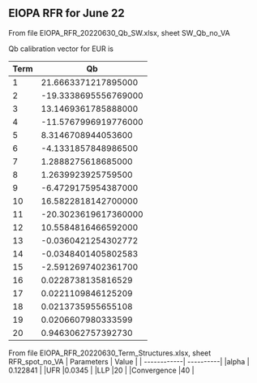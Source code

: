 ## EIOPA RFR for June 22

From file EIOPA_RFR_20220630_Qb_SW.xlsx, sheet SW_Qb_no_VA

Qb calibration vector for EUR is 

| Term       | Qb         | 
| -----------| ---------- | 
|1|	 21.6663371217895000 |
|2|	-19.3338695556769000 |
|3|	 13.1469361785888000 |
|4|	-11.5767996919776000 |
|5|	 8.3146708944053600 |
|6|	-4.1331857848986500 |
|7|	 1.2888275618685000 |
|8|	 1.2639923925759500 |
|9|	-6.4729175954387000 |
|10|	 16.5822818142700000 | 
|11|	-20.3023619617360000 |
|12|	 10.5584816466592000 |
|13|	-0.0360421254302772 |
|14|	-0.0348401405802583 |
|15|	-2.5912697402361700 |
|16|	 0.0228738135816529 |
|17|	 0.0221109846125209 |
|18|	 0.0213735955655108 |
|19|	 0.0206607980333599 |
|20|	 0.9463062757392730 | 


From file EIOPA_RFR_20220630_Term_Structures.xlsx, sheet RFR_spot_no_VA
| Parameters  | Value     | 
| ------------| ----------| 
|alpha	      | 0.122841  |
|UFR	        |0.0345     |
|LLP	        |20         |
|Convergence	|40         |





